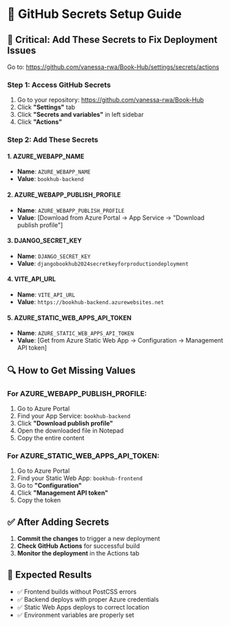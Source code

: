 # 🔧 GitHub Secrets Setup Guide

## 🚨 **Critical: Add These Secrets to Fix Deployment Issues**

Go to: https://github.com/vanessa-rwa/Book-Hub/settings/secrets/actions

### **Step 1: Access GitHub Secrets**
1. Go to your repository: https://github.com/vanessa-rwa/Book-Hub
2. Click **"Settings"** tab
3. Click **"Secrets and variables"** in left sidebar
4. Click **"Actions"**

### **Step 2: Add These Secrets**

#### **1. AZURE_WEBAPP_NAME**
- **Name**: `AZURE_WEBAPP_NAME`
- **Value**: `bookhub-backend`

#### **2. AZURE_WEBAPP_PUBLISH_PROFILE**
- **Name**: `AZURE_WEBAPP_PUBLISH_PROFILE`
- **Value**: [Download from Azure Portal → App Service → "Download publish profile"]

#### **3. DJANGO_SECRET_KEY**
- **Name**: `DJANGO_SECRET_KEY`
- **Value**: `djangobookhub2024secretkeyforproductiondeployment`

#### **4. VITE_API_URL**
- **Name**: `VITE_API_URL`
- **Value**: `https://bookhub-backend.azurewebsites.net`

#### **5. AZURE_STATIC_WEB_APPS_API_TOKEN**
- **Name**: `AZURE_STATIC_WEB_APPS_API_TOKEN`
- **Value**: [Get from Azure Static Web App → Configuration → Management API token]

## 🔍 **How to Get Missing Values**

### **For AZURE_WEBAPP_PUBLISH_PROFILE:**
1. Go to Azure Portal
2. Find your App Service: `bookhub-backend`
3. Click **"Download publish profile"**
4. Open the downloaded file in Notepad
5. Copy the entire content

### **For AZURE_STATIC_WEB_APPS_API_TOKEN:**
1. Go to Azure Portal
2. Find your Static Web App: `bookhub-frontend`
3. Go to **"Configuration"**
4. Click **"Management API token"**
5. Copy the token

## ✅ **After Adding Secrets**

1. **Commit the changes** to trigger a new deployment
2. **Check GitHub Actions** for successful build
3. **Monitor the deployment** in the Actions tab

## 🎯 **Expected Results**

- ✅ Frontend builds without PostCSS errors
- ✅ Backend deploys with proper Azure credentials
- ✅ Static Web Apps deploys to correct location
- ✅ Environment variables are properly set 